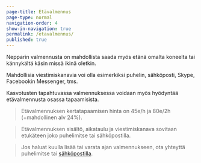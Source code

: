 ```yaml
---
page-title: Etävalmennus
page-type: normal
navigation-order: 4
show-in-navigation: true
permalink: /etavalmennus/
published: true
---
```





Nepparin valmennusta on mahdollista saada myös etänä omalta koneelta tai kännykältä käsin missä ikinä oletkin.

Mahdollisia viestimiskanavia voi olla esimerkiksi puhelin, sähköposti, Skype, Facebookin Messenger, tms.

Kasvotusten tapahtuvassa valmennuksessa voidaan myös hyödyntää etävalmennusta osassa tapaamisista.

> Etävalmennuksen kertatapaamisen hinta on 45e/h ja 80e/2h (+mahdollinen alv 24%). 

> Etävalmennuksen sisältö, aikataulu ja viestimiskanava sovitaan etukäteen joko puhelimitse tai sähköpostilla.

> Jos haluat kuulla lisää tai varata ajan valmennukseen, ota yhteyttä puhelimitse tai [sähköpostilla](/ota-yhteytta).
